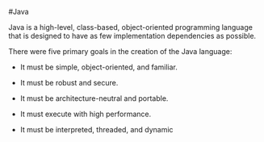 #Java





Java is a high-level, class-based, object-oriented programming language that is designed to have as few implementation dependencies as possible.



There were five primary goals in the creation of the Java language:



* It must be simple, object-oriented, and familiar.



* It must be robust and secure.



* It must be architecture-neutral and portable.



* It must execute with high performance.



* It must be interpreted, threaded, and dynamic